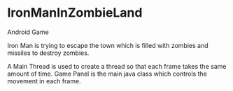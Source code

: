 # IronManInZombieLand
Android Game

Iron Man is trying to escape the town which is filled with zombies and missiles to destroy zombies.


A Main Thread is used to create a thread so that each frame takes the same amount of time.
Game Panel is the main java class which controls the movement in each frame.
